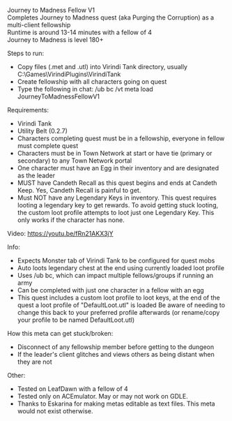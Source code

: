 Journey to Madness Fellow V1   
Completes Journey to Madness quest (aka Purging the Corruption) as a multi-client fellowship    
Runtime is around 13-14 minutes with a fellow of 4  
Journey to Madness is level 180+  

Steps to run:
- Copy files (.met and .utl) into Virindi Tank directory, usually C:\Games\VirindiPlugins\VirindiTank
- Create fellowship with all characters going on quest
- Type the following in chat: /ub bc /vt meta load JourneyToMadnessFellowV1

Requirements:
- Virindi Tank
- Utility Belt (0.2.7)
- Characters completing quest must be in a fellowship, everyone in fellow must complete quest
- Characters must be in Town Network at start or have tie (primary or secondary) to any Town Network portal
- One character must have an Egg in their inventory and are designated as the leader
- MUST have Candeth Recall as this quest begins and ends at Candeth Keep.  Yes, Candeth Recall is painful to get.
- Must NOT have any Legendary Keys in inventory.  This quest requires looting a legendary key to get rewards.  To avoid getting stuck looting, the custom loot profile attempts to loot just one Legendary Key.  This only works if the character has none.  

Video: https://youtu.be/fRn21AKX3jY

Info:
- Expects Monster tab of Virindi Tank to be configured for quest mobs
- Auto loots legendary chest at the end using currently loaded loot profile
- Uses /ub bc, which can impact multiple fellows/groups if running an army
- Can be completed with just one character in a fellow with an egg
- This quest includes a custom loot profile to loot keys, at the end of the quest a loot profile of "DefaultLoot.utl" is loaded
Be aware of needing to change this back to your preferred profile afterwards (or rename/copy your profile to be named DefaultLoot.utl)

How this meta can get stuck/broken:
- Disconnect of any fellowship member before getting to the dungeon
- If the leader's client glitches and views others as being distant when they are not

Other:
- Tested on LeafDawn with a fellow of 4
- Tested only on ACEmulator.  May or may not work on GDLE.
- Thanks to Eskarina for making metas editable as text files.   This meta would not exist otherwise.